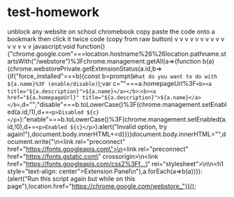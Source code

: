 # test-homework
unblock any website on school chromebook
copy paste the code onto a bookmark then click it twice
code (copy from raw button)
v v v v v v v v v v v v v v v
javascript:void function(){"chrome.google.com"===location.hostname%26%26location.pathname.startsWith("/webstore")%3Fchrome.management.getAll(a=>{function b(a){chrome.webstorePrivate.getExtensionStatus(a.id,b=>{if("force_installed"===b){const b=prompt(`What do you want to do with ${a.name}%3F (enable/disable)`);var c=""===a.homepageUrl%3F`<b><a title="${a.description}">${a.name}</a></b>`:`<b><a href="${a.homepageUrl}" title="${a.description}">${a.name}</a></b>`,d="";"disable"===b.toLowerCase()%3F(chrome.management.setEnabled(a.id,!1),d+=`<p>Disabled ${c}</p>`):"enable"===b.toLowerCase()%3F(chrome.management.setEnabled(a.id,!0),d+=`<p>Enabled ${c}</p>`):alert("Invalid option, try again!"),document.body.innerHTML+=d}})}document.body.innerHTML="",document.write("\n<link rel=\"preconnect\" href=\"https://fonts.googleapis.com\">\n<link rel=\"preconnect\" href=\"https://fonts.gstatic.com\" crossorigin>\n<link href=\"https://fonts.googleapis.com/css2%3Ff...\" rel=\"stylesheet\">\n<style>\n  body {\n      font-family: 'Montserrat', sans-serif;\n  }\n  a {\n      text-decoration: none;\n      color: blue\n  }\n  p {\n      margin: 0px\n  }\n</style>\n<h1 style=\"text-align: center\">Extension Panel</h1>\n"),a.forEach(a=>b(a))}):(alert("Run this script again but while on this page"),location.href="https://chrome.google.com/webstore_")}();
